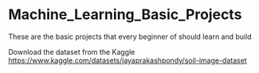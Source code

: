 # Machine_Learning_Basic_Projects
These are the basic projects that every beginner of should learn and build

Download the dataset from the Kaggle https://www.kaggle.com/datasets/jayaprakashpondy/soil-image-dataset 
